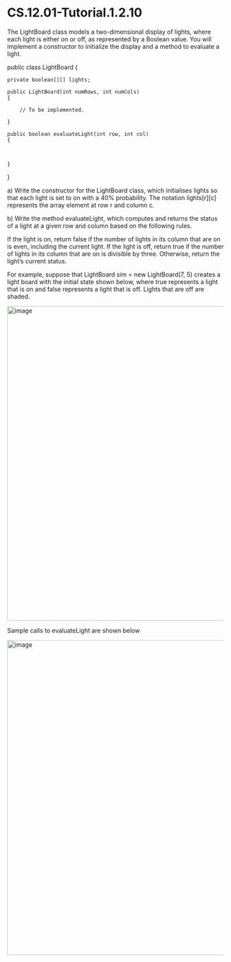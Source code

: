 # CS.12.01-Tutorial.1.2.10

The LightBoard class models a two-dimensional display of lights, where each light is either on or off, as represented by a Boolean value. You will implement a constructor to initialize the display and a method to evaluate a light. 

public class LightBoard
{

	private boolean[][] lights;

	public LightBoard(int numRows, int numCols)
	{

		// To be implemented.

	}

	public boolean evaluateLight(int row, int col) 
	{



	}

}

a) Write the constructor for the LightBoard class, which initialises lights so that each light is set to on with a 40% probability. The notation lights[r][c] represents the array element at row r and column c.

b) Write the method evaluateLight, which computes and returns the status of a light at a given row and column based on the following rules.

If the light is on, return false if the number of lights in its column that are on is even, including the current light.
If the light is off, return true if the number of lights in its column that are on is divisible by three. 
Otherwise, return the light’s current status.

For example, suppose that LightBoard sim = new LightBoard(7, 5) creates a light board with the initial state shown below, where true represents a light that is on and false represents a light that is off. Lights that are off are shaded.

<img width="730" alt="image" src="https://github.com/techarenz/CS.12.01-Tutorial.1.2.10/assets/57818506/863c4d27-7798-4d05-b2a5-3675491bcaff">


Sample calls to evaluateLight are shown below

<img width="731" alt="image" src="https://github.com/techarenz/CS.12.01-Tutorial.1.2.10/assets/57818506/89be3539-140c-43d4-a7f0-fe954abda253">

